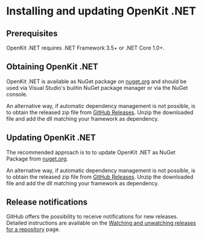 # Installing and updating OpenKit .NET

## Prerequisites
OpenKit .NET requires .NET Framework 3.5+ or .NET Core 1.0+.

## Obtaining OpenKit .NET
OpenKit .NET is available as NuGet package on [nuget.org][nuget] and should
be used via Visual Studio's builtin NuGet package manager or via the NuGet console.

An alternative way, if automatic dependency management is not possible, is to obtain the released zip file
from [GitHub Releases][gh-releases]. Unzip the downloaded file and add the dll matching your framework as dependency.

## Updating OpenKit .NET
The recommended approach is to to update OpenKit .NET as NuGet Package from [nuget.org][nuget].

An alternative way, if automatic dependency management is not possible, is to obtain the released zip file
from [GitHub Releases][gh-releases]. Unzip the downloaded file and add the dll matching your framework as dependency.

## Release notifications
GitHub offers the possibility to receive notifications for new releases. Detailed instructions are available
on the [Watching and unwatching releases for a repository][gh-release-notification] page. 

[nuget]: https://www.nuget.org/packages/Dynatrace.OpenKit.NET/
[gh-releases]: https://github.com/Dynatrace/openkit-dotnet/releases
[gh-release-notification]: https://help.github.com/en/github/receiving-notifications-about-activity-on-github/watching-and-unwatching-releases-for-a-repository